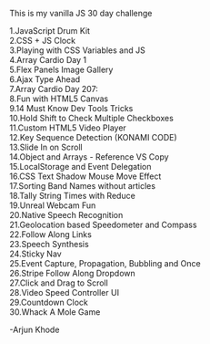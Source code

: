 This is my vanilla JS 30 day challenge

1.JavaScript Drum Kit  
2.CSS + JS Clock  
3.Playing with CSS Variables and JS  
4.Array Cardio Day 1  
5.Flex Panels Image Gallery  
6.Ajax Type Ahead  
7.Array Cardio Day 207:  
8.Fun with HTML5 Canvas  
9.14 Must Know Dev Tools Tricks  
10.Hold Shift to Check Multiple Checkboxes  
11.Custom HTML5 Video Player  
12.Key Sequence Detection (KONAMI CODE)  
13.Slide In on Scroll  
14.Object and Arrays - Reference VS Copy  
15.LocalStorage and Event Delegation  
16.CSS Text Shadow Mouse Move Effect  
17.Sorting Band Names without articles  
18.Tally String Times with Reduce  
19.Unreal Webcam Fun  
20.Native Speech Recognition  
21.Geolocation based Speedometer and Compass  
22.Follow Along Links  
23.Speech Synthesis  
24.Sticky Nav  
25.Event Capture, Propagation, Bubbling and Once  
26.Stripe Follow Along Dropdown  
27.Click and Drag to Scroll  
28.Video Speed Controller UI  
29.Countdown Clock  
30.Whack A Mole Game  


-Arjun Khode
